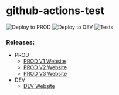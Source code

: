 # github-actions-test

![Deploy to PROD](https://github.com/lehnert-andre/github-actions-test/workflows/Deploy%20to%20PROD/badge.svg?branch=main) 
![Deploy to DEV](https://github.com/lehnert-andre/github-actions-test/workflows/Deploy%20to%20DEV/badge.svg?branch=main)
![Tests](https://github.com/lehnert-andre/github-actions-test/workflows/Tests/badge.svg?branch=main)

### Releases:
- PROD
  - [PROD V1 Website](https://lehnert-andre.github.io/github-actions-test/v1/)
  - [PROD V2 Website](https://lehnert-andre.github.io/github-actions-test/v2/)
  - [PROD V3 Website](https://lehnert-andre.github.io/github-actions-test/v3/)
- DEV
  - [DEV Website](https://lehnert-andre.github.io/github-actions-test/dev/)

